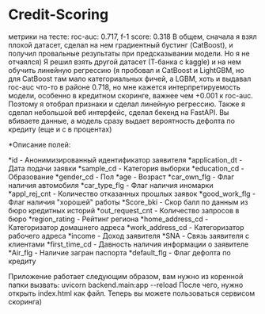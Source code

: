 # Credit-Scoring

метрики на тесте: roc-auc: 0.717, f-1 score: 0.318
В общем, сначала я взял плохой датасет, сделал на нем градиентный бустинг (CatBoost), и получил провальные результаты при предсказывании модели. Но я не отчаялся)
Я решил взять другой датасет (Т-банка с kaggle) и на нем обучить линейную регрессию (я пробовал и CatBoost и LightGBM, но для CatBoost там мало категориальных фичей, а LGBM, хоть и выдавал roc-auc что-то в районе 0.718, но мне кажется интерпретируемость модели, особенно в кредитном скоринге, важнее чем +0.001 к roc-auc. Поэтому я отобрал признаки и сделал линейную регрессию. Также я сделал небольшой веб интерфейс, сделал бекенд на FastAPI. Вы вбиваете данные, а модель сразу выдает вероятность дефолта по кредиту (еще и с в процентах) 

*Описание полей:

  *id - Анонимизированный идентификатор заявителя
  *application_dt - Дата подачи заявки
  *sample_cd - Категория выборки
  *education_cd - Образование
  *gender_cd - Пол
  *age - Возраст
  *car_own_flg - Флаг наличия автомобиля
  *car_type_flg - Флаг наличия иномарки
  *appl_rej_cnt - Количество отказанных прошлых заявок
  *good_work_flg - Флаг наличия "хорошей" работы
  *Score_bki - Скор балл по данным из бюро кредитных историй
  *out_request_cnt - Количество запросов в бюро
  *region_rating - Рейтинг региона
  *home_address_cd - Категоризатор домашнего адреса
  *work_address_cd - Категоризатор рабочего адреса
  *income - Доход заявителя
  *SNA - Связь заявителя с клиентами
  *first_time_cd - Давность наличия информации о заявителе
  *Air_flg - Наличие загран паспорта
  *default_flg - Флаг дефолта по кредиту

Приложение работает следующим образом, вам нужно из коренной папки вызвать: uvicorn backend.main:app --reload
После чего, нужно открыть index.html как файл.
Теперь вы можете пользоваться сервисом скоринга)
